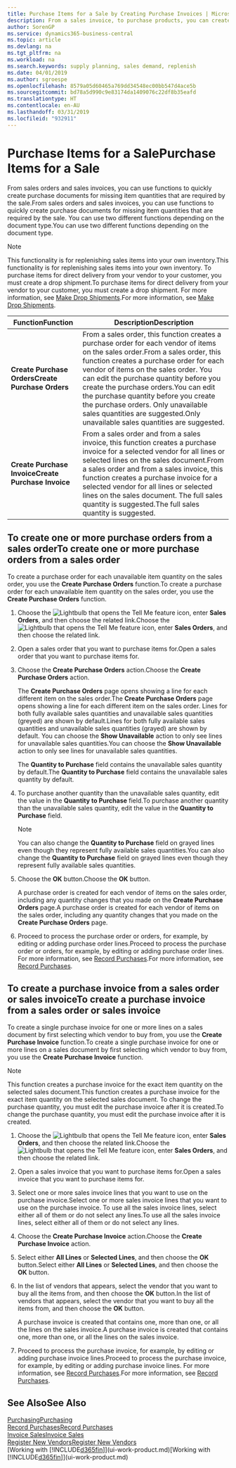 ```yaml
---
title: Purchase Items for a Sale by Creating Purchase Invoices | Microsoft Docs
description: From a sales invoice, to purchase products, you can create a purchase invoice for a vendor or supplier.
author: SorenGP
ms.service: dynamics365-business-central
ms.topic: article
ms.devlang: na
ms.tgt_pltfrm: na
ms.workload: na
ms.search.keywords: supply planning, sales demand, replenish
ms.date: 04/01/2019
ms.author: sgroespe
ms.openlocfilehash: 8579a05d60465a769dd34548ec00bb547d4ace5b
ms.sourcegitcommit: bd78a5d990c9e83174da1409076c22df8b35eafd
ms.translationtype: HT
ms.contentlocale: en-AU
ms.lasthandoff: 03/31/2019
ms.locfileid: "932911"
---
```

# <a name="purchase-items-for-a-sale"></a><span data-ttu-id="00c1b-103">Purchase Items for a Sale</span><span class="sxs-lookup"><span data-stu-id="00c1b-103">Purchase Items for a Sale</span></span>
<span data-ttu-id="00c1b-104">From sales orders and sales invoices, you can use functions to quickly create purchase documents for missing item quantities that are required by the sale.</span><span class="sxs-lookup"><span data-stu-id="00c1b-104">From sales orders and sales invoices, you can use functions to quickly create purchase documents for missing item quantities that are required by the sale.</span></span> <span data-ttu-id="00c1b-105">You can use two different functions depending on the document type.</span><span class="sxs-lookup"><span data-stu-id="00c1b-105">You can use two different functions depending on the document type.</span></span>

> [!Note]
> <span data-ttu-id="00c1b-106">This functionality is for replenishing sales items into your own inventory.</span><span class="sxs-lookup"><span data-stu-id="00c1b-106">This functionality is for replenishing sales items into your own inventory.</span></span> <span data-ttu-id="00c1b-107">To purchase items for direct delivery from your vendor to your customer, you must create a drop shipment.</span><span class="sxs-lookup"><span data-stu-id="00c1b-107">To purchase items for direct delivery from your vendor to your customer, you must create a drop shipment.</span></span> <span data-ttu-id="00c1b-108">For more information, see [Make Drop Shipments](sales-how-drop-shipment.md).</span><span class="sxs-lookup"><span data-stu-id="00c1b-108">For more information, see [Make Drop Shipments](sales-how-drop-shipment.md).</span></span>   

|<span data-ttu-id="00c1b-109">Function</span><span class="sxs-lookup"><span data-stu-id="00c1b-109">Function</span></span>|<span data-ttu-id="00c1b-110">Description</span><span class="sxs-lookup"><span data-stu-id="00c1b-110">Description</span></span>|
|--------|-----------|
|<span data-ttu-id="00c1b-111">**Create Purchase Orders**</span><span class="sxs-lookup"><span data-stu-id="00c1b-111">**Create Purchase Orders**</span></span>|<span data-ttu-id="00c1b-112">From a sales order, this function creates a purchase order for each vendor of items on the sales order.</span><span class="sxs-lookup"><span data-stu-id="00c1b-112">From a sales order, this function creates a purchase order for each vendor of items on the sales order.</span></span> <span data-ttu-id="00c1b-113">You can edit the purchase quantity before you create the purchase orders.</span><span class="sxs-lookup"><span data-stu-id="00c1b-113">You can edit the purchase quantity before you create the purchase orders.</span></span> <span data-ttu-id="00c1b-114">Only unavailable sales quantities are suggested.</span><span class="sxs-lookup"><span data-stu-id="00c1b-114">Only unavailable sales quantities are suggested.</span></span>
|<span data-ttu-id="00c1b-115">**Create Purchase Invoice**</span><span class="sxs-lookup"><span data-stu-id="00c1b-115">**Create Purchase Invoice**</span></span>|<span data-ttu-id="00c1b-116">From a sales order and from a sales invoice, this function creates a purchase invoice for a selected vendor for all lines or selected lines on the sales document.</span><span class="sxs-lookup"><span data-stu-id="00c1b-116">From a sales order and from a sales invoice, this function creates a purchase invoice for a selected vendor for all lines or selected lines on the sales document.</span></span> <span data-ttu-id="00c1b-117">The full sales quantity is suggested.</span><span class="sxs-lookup"><span data-stu-id="00c1b-117">The full sales quantity is suggested.</span></span>|

## <a name="to-create-one-or-more-purchase-orders-from-a-sales-order"></a><span data-ttu-id="00c1b-118">To create one or more purchase orders from a sales order</span><span class="sxs-lookup"><span data-stu-id="00c1b-118">To create one or more purchase orders from a sales order</span></span>
<span data-ttu-id="00c1b-119">To create a purchase order for each unavailable item quantity on the sales order, you use the **Create Purchase Orders** function.</span><span class="sxs-lookup"><span data-stu-id="00c1b-119">To create a purchase order for each unavailable item quantity on the sales order, you use the **Create Purchase Orders** function.</span></span>

1. <span data-ttu-id="00c1b-120">Choose the ![Lightbulb that opens the Tell Me feature](media/ui-search/search_small.png "Tell me what you want to do") icon, enter **Sales Orders**, and then choose the related link.</span><span class="sxs-lookup"><span data-stu-id="00c1b-120">Choose the ![Lightbulb that opens the Tell Me feature](media/ui-search/search_small.png "Tell me what you want to do") icon, enter **Sales Orders**, and then choose the related link.</span></span>
2. <span data-ttu-id="00c1b-121">Open a sales order that you want to purchase items for.</span><span class="sxs-lookup"><span data-stu-id="00c1b-121">Open a sales order that you want to purchase items for.</span></span>
3. <span data-ttu-id="00c1b-122">Choose the **Create Purchase Orders** action.</span><span class="sxs-lookup"><span data-stu-id="00c1b-122">Choose the **Create Purchase Orders** action.</span></span>

    <span data-ttu-id="00c1b-123">The **Create Purchase Orders** page opens showing a line for each different item on the sales order.</span><span class="sxs-lookup"><span data-stu-id="00c1b-123">The **Create Purchase Orders** page opens showing a line for each different item on the sales order.</span></span> <span data-ttu-id="00c1b-124">Lines for both fully available sales quantities and unavailable sales quantities (greyed) are shown by default.</span><span class="sxs-lookup"><span data-stu-id="00c1b-124">Lines for both fully available sales quantities and unavailable sales quantities (grayed) are shown by default.</span></span> <span data-ttu-id="00c1b-125">You can choose the **Show Unavailable** action to only see lines for unavailable sales quantities.</span><span class="sxs-lookup"><span data-stu-id="00c1b-125">You can choose the **Show Unavailable** action to only see lines for unavailable sales quantities.</span></span>

    <span data-ttu-id="00c1b-126">The **Quantity to Purchase** field contains the unavailable sales quantity by default.</span><span class="sxs-lookup"><span data-stu-id="00c1b-126">The **Quantity to Purchase** field contains the unavailable sales quantity by default.</span></span>
4. <span data-ttu-id="00c1b-127">To purchase another quantity than the unavailable sales quantity, edit the value in the **Quantity to Purchase** field.</span><span class="sxs-lookup"><span data-stu-id="00c1b-127">To purchase another quantity than the unavailable sales quantity, edit the value in the **Quantity to Purchase** field.</span></span>

    > [!NOTE]  
    >   <span data-ttu-id="00c1b-128">You can also change the **Quantity to Purchase** field on grayed lines even though they represent fully available sales quantities.</span><span class="sxs-lookup"><span data-stu-id="00c1b-128">You can also change the **Quantity to Purchase** field on grayed lines even though they represent fully available sales quantities.</span></span>
5. <span data-ttu-id="00c1b-129">Choose the **OK** button.</span><span class="sxs-lookup"><span data-stu-id="00c1b-129">Choose the **OK** button.</span></span>

    <span data-ttu-id="00c1b-130">A purchase order is created for each vendor of items on the sales order, including any quantity changes that you made on the **Create Purchase Orders** page.</span><span class="sxs-lookup"><span data-stu-id="00c1b-130">A purchase order is created for each vendor of items on the sales order, including any quantity changes that you made on the **Create Purchase Orders** page.</span></span>
7. <span data-ttu-id="00c1b-131">Proceed to process the purchase order or orders, for example, by editing or adding purchase order lines.</span><span class="sxs-lookup"><span data-stu-id="00c1b-131">Proceed to process the purchase order or orders, for example, by editing or adding purchase order lines.</span></span> <span data-ttu-id="00c1b-132">For more information, see [Record Purchases](purchasing-how-record-purchases.md).</span><span class="sxs-lookup"><span data-stu-id="00c1b-132">For more information, see [Record Purchases](purchasing-how-record-purchases.md).</span></span>


## <a name="to-create-a-purchase-invoice-from-a-sales-order-or-sales-invoice"></a><span data-ttu-id="00c1b-133">To create a purchase invoice from a sales order or sales invoice</span><span class="sxs-lookup"><span data-stu-id="00c1b-133">To create a purchase invoice from a sales order or sales invoice</span></span>
<span data-ttu-id="00c1b-134">To create a single purchase invoice for one or more lines on a sales document by first selecting which vendor to buy from, you use the **Create Purchase Invoice** function.</span><span class="sxs-lookup"><span data-stu-id="00c1b-134">To create a single purchase invoice for one or more lines on a sales document by first selecting which vendor to buy from, you use the **Create Purchase Invoice** function.</span></span>

> [!NOTE]  
>   <span data-ttu-id="00c1b-135">This function creates a purchase invoice for the exact item quantity on the selected sales document.</span><span class="sxs-lookup"><span data-stu-id="00c1b-135">This function creates a purchase invoice for the exact item quantity on the selected sales document.</span></span> <span data-ttu-id="00c1b-136">To change the purchase quantity, you must edit the purchase invoice after it is created.</span><span class="sxs-lookup"><span data-stu-id="00c1b-136">To change the purchase quantity, you must edit the purchase invoice after it is created.</span></span>  

1. <span data-ttu-id="00c1b-137">Choose the ![Lightbulb that opens the Tell Me feature](media/ui-search/search_small.png "Tell me what you want to do") icon, enter **Sales Orders**, and then choose the related link.</span><span class="sxs-lookup"><span data-stu-id="00c1b-137">Choose the ![Lightbulb that opens the Tell Me feature](media/ui-search/search_small.png "Tell me what you want to do") icon, enter **Sales Orders**, and then choose the related link.</span></span>
2. <span data-ttu-id="00c1b-138">Open a sales invoice that you want to purchase items for.</span><span class="sxs-lookup"><span data-stu-id="00c1b-138">Open a sales invoice that you want to purchase items for.</span></span>
3. <span data-ttu-id="00c1b-139">Select one or more sales invoice lines that you want to use on the purchase invoice.</span><span class="sxs-lookup"><span data-stu-id="00c1b-139">Select one or more sales invoice lines that you want to use on the purchase invoice.</span></span> <span data-ttu-id="00c1b-140">To use all the sales invoice lines, select either all of them or do not select any lines.</span><span class="sxs-lookup"><span data-stu-id="00c1b-140">To use all the sales invoice lines, select either all of them or do not select any lines.</span></span>
4. <span data-ttu-id="00c1b-141">Choose the **Create Purchase Invoice** action.</span><span class="sxs-lookup"><span data-stu-id="00c1b-141">Choose the **Create Purchase Invoice** action.</span></span>
5. <span data-ttu-id="00c1b-142">Select either **All Lines** or **Selected Lines**, and then choose the **OK** button.</span><span class="sxs-lookup"><span data-stu-id="00c1b-142">Select either **All Lines** or **Selected Lines**, and then choose the **OK** button.</span></span>  
6. <span data-ttu-id="00c1b-143">In the list of vendors that appears, select the vendor that you want to buy all the items from, and then choose the **OK** button.</span><span class="sxs-lookup"><span data-stu-id="00c1b-143">In the list of vendors that appears, select the vendor that you want to buy all the items from, and then choose the **OK** button.</span></span>

    <span data-ttu-id="00c1b-144">A purchase invoice is created that contains one, more than one, or all the lines on the sales invoice.</span><span class="sxs-lookup"><span data-stu-id="00c1b-144">A purchase invoice is created that contains one, more than one, or all the lines on the sales invoice.</span></span>
7. <span data-ttu-id="00c1b-145">Proceed to process the purchase invoice, for example, by editing or adding purchase invoice lines.</span><span class="sxs-lookup"><span data-stu-id="00c1b-145">Proceed to process the purchase invoice, for example, by editing or adding purchase invoice lines.</span></span> <span data-ttu-id="00c1b-146">For more information, see [Record Purchases](purchasing-how-record-purchases.md).</span><span class="sxs-lookup"><span data-stu-id="00c1b-146">For more information, see [Record Purchases](purchasing-how-record-purchases.md).</span></span>

## <a name="see-also"></a><span data-ttu-id="00c1b-147">See Also</span><span class="sxs-lookup"><span data-stu-id="00c1b-147">See Also</span></span>
[<span data-ttu-id="00c1b-148">Purchasing</span><span class="sxs-lookup"><span data-stu-id="00c1b-148">Purchasing</span></span>](purchasing-manage-purchasing.md)  
[<span data-ttu-id="00c1b-149">Record Purchases</span><span class="sxs-lookup"><span data-stu-id="00c1b-149">Record Purchases</span></span>](purchasing-how-record-purchases.md)  
[<span data-ttu-id="00c1b-150">Invoice Sales</span><span class="sxs-lookup"><span data-stu-id="00c1b-150">Invoice Sales</span></span>](sales-how-invoice-sales.md)  
[<span data-ttu-id="00c1b-151">Register New Vendors</span><span class="sxs-lookup"><span data-stu-id="00c1b-151">Register New Vendors</span></span>](purchasing-how-register-new-vendors.md)  
<span data-ttu-id="00c1b-152">[Working with [!INCLUDE[d365fin](includes/d365fin_md.md)]](ui-work-product.md)</span><span class="sxs-lookup"><span data-stu-id="00c1b-152">[Working with [!INCLUDE[d365fin](includes/d365fin_md.md)]](ui-work-product.md)</span></span>
